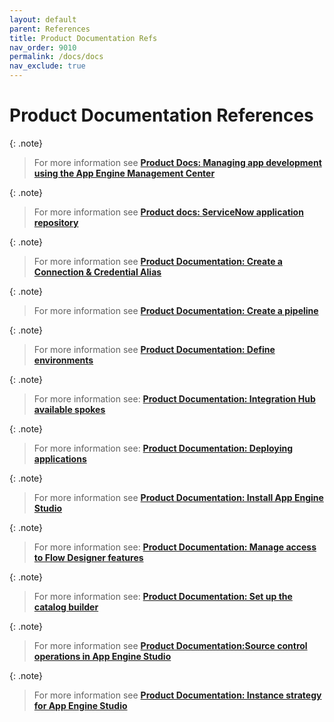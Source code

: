 ```yaml
---
layout: default
parent: References
title: Product Documentation Refs
nav_order: 9010
permalink: /docs/docs
nav_exclude: true
---
```


# Product Documentation References

{: .note}
> For more information see **[Product Docs: Managing app development using the App Engine Management Center](https://docs.servicenow.com/bundle/utah-application-development/page/build/app-engine-studio/concept/monitor-requests-using-aemc.html)**

{: .note}
> For more information see **[Product docs: ServiceNow application repository](https://docs.servicenow.com/csh?topicname=app-repo.html&version=latest)**

{: .note}
> For more information see **[Product Documentation: Create a Connection & Credential Alias](https://docs.servicenow.com/csh?topicname=connection-alias.html)**

{: .note}
> For more information see **[Product Documentation: Create a pipeline](https://docs.servicenow.com/csh?topicname=create-pipeline.html)**

{: .note}
> For more information see **[Product Documentation: Define environments](https://docs.servicenow.com/csh?topicname=create-environment.html)**

{: .note}
> For more information see: **[Product Documentation: Integration Hub available spokes](https://docs.servicenow.com/csh?topicname=spokes-list.html&version=latest)**

{: .note}
> For more information see: **[Product Documentation: Deploying applications](https://docs.servicenow.com/bundle/utah-application-development/page/build/custom-application/concept/deploying-applications.html)**

{: .note}
> For more information see **[Product Documentation: Install App Engine Studio](https://docs.servicenow.com/csh?topicname=install-aes.html)** 

{: .note}
> For more information see: **[Product Documentation: Manage access to Flow Designer features](https://docs.servicenow.com/csh?topicname=manage-access-features.html&version=latest)**

{: .note}
> For more information see: **[Product Documentation: Set up the catalog builder](https://docs.servicenow.com/csh?topicname=set-up-cat-builder.html&version=latest)**

{: .note}
> For more information see **[Product Documentation:Source control operations in App Engine Studio](https://docs.servicenow.com/csh?topicname=source-control-operations.html&version=latest)**

{: .note}
> For more information see **[Product Documentation: Instance strategy for App Engine Studio](https://docs.servicenow.com/csh?topicname=aes-instance-strategy.html)**
